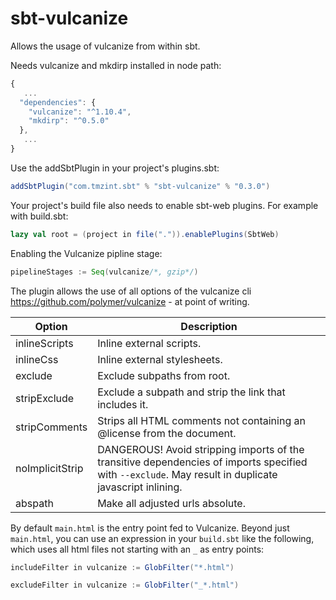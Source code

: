 sbt-vulcanize
========

Allows the usage of vulcanize from within sbt.

Needs vulcanize and mkdirp installed in node path:

 ```js
 {
    ...
   "dependencies": {
     "vulcanize": "^1.10.4",
     "mkdirp": "^0.5.0"
   },
    ...
 }
 ```

Use the addSbtPlugin in your project's plugins.sbt:

```scala
addSbtPlugin("com.tmzint.sbt" % "sbt-vulcanize" % "0.3.0")
```

Your project's build file also needs to enable sbt-web plugins. For example with build.sbt:

```scala
lazy val root = (project in file(".")).enablePlugins(SbtWeb)
```

Enabling the Vulcanize pipline stage:

```scala
pipelineStages := Seq(vulcanize/*, gzip*/)
```

The plugin allows the use of all options of the vulcanize cli https://github.com/polymer/vulcanize - at point of writing.

Option              | Description
--------------------|------------
inlineScripts       | Inline external scripts.
inlineCss           | Inline external stylesheets.
exclude             | Exclude subpaths from root.
stripExclude        | Exclude a subpath and strip the link that includes it.
stripComments       | Strips all HTML comments not containing an @license from the document.
noImplicitStrip     | DANGEROUS! Avoid stripping imports of the transitive dependencies of imports specified with `--exclude`. May result in duplicate javascript inlining.
abspath             | Make all adjusted urls absolute.


By default `main.html` is the entry point fed to Vulcanize. Beyond just `main.html`, you can use an expression in your `build.sbt` like the
following, which uses all html files not starting with an `_` as entry points:

```scala
includeFilter in vulcanize := GlobFilter("*.html")

excludeFilter in vulcanize := GlobFilter("_*.html")
```
